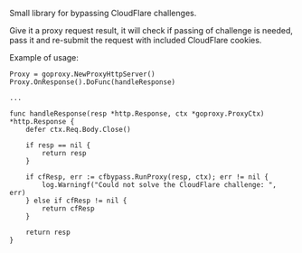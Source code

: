 Small library for bypassing CloudFlare challenges.

Give it a proxy request result, it will check if passing of challenge is needed, pass it and re-submit the request with included CloudFlare cookies.

Example of usage:

	Proxy = goproxy.NewProxyHttpServer()
	Proxy.OnResponse().DoFunc(handleResponse)

    ... 

    func handleResponse(resp *http.Response, ctx *goproxy.ProxyCtx) *http.Response {
        defer ctx.Req.Body.Close()

        if resp == nil {
            return resp
        }

        if cfResp, err := cfbypass.RunProxy(resp, ctx); err != nil {
            log.Warningf("Could not solve the CloudFlare challenge: ", err)
        } else if cfResp != nil {
            return cfResp
        }

        return resp
    }
